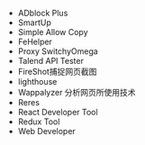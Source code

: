 * ADblock Plus
* SmartUp
* Simple Allow Copy
* FeHelper
* Proxy SwitchyOmega
* Talend API Tester
* FireShot捕捉网页截图
* lighthouse
* Wappalyzer 分析网页所使用技术
* Reres 
* React Developer Tool
* Redux Tool
* Web Developer